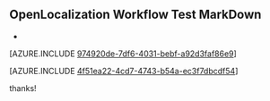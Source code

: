 ## OpenLocalization Workflow Test MarkDown
* 

[AZURE.INCLUDE [974920de-7df6-4031-bebf-a92d3faf86e9](calleeMd1.md)]



[AZURE.INCLUDE [4f51ea22-4cd7-4743-b54a-ec3f7dbcdf54](calleeMd2.md)]

 
thanks!
